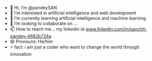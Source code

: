 - 👋 Hi, I’m @pandeySAN
- 👀 I’m interested in artificial intelligence and web development
- 🌱 I’m currently learning artificial intelligence and machine learning
- 💞️ I’m looking to collaborate on ...
- 📫 How to reach me... my linkedin id www.linkedin.com/in/sanchit-pandey-4682b724a
- 😄 Pronouns: He/him
- ⚡ fact: i am just a coder who want to change the world through innovation

<!---
pandeySAN/pandeySAN is a ✨ special ✨ repository because its `README.md` (this file) appears on your GitHub profile.
You can click the Preview link to take a look at your changes.
--->
